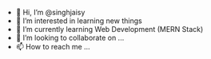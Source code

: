 - 👋 Hi, I’m @singhjaisy
- 👀 I’m interested in learning new things
- 🌱 I’m currently learning Web Development (MERN Stack)
- 💞️ I’m looking to collaborate on ...
- 📫 How to reach me ...

<!---
singhjaisy/singhjaisy is a ✨ special ✨ repository because its `README.md` (this file) appears on your GitHub profile.
You can click the Preview link to take a look at your changes.
--->
